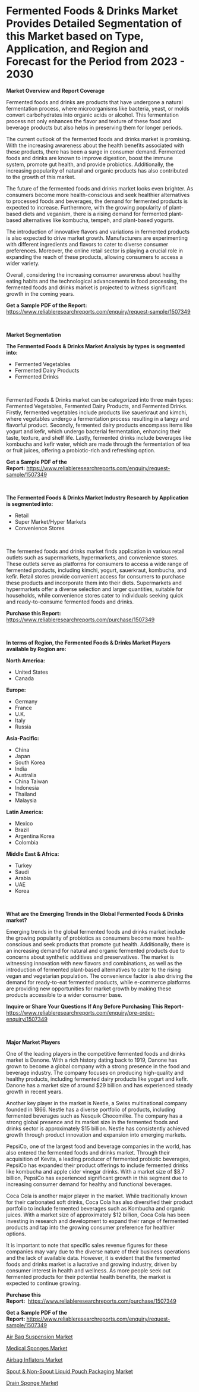 <p><h1>Fermented Foods & Drinks Market Provides Detailed Segmentation of this Market based on Type, Application, and Region and Forecast for the Period from 2023 - 2030</h1></p><p><strong>Market Overview and Report Coverage</strong></p>
<p><p>Fermented foods and drinks are products that have undergone a natural fermentation process, where microorganisms like bacteria, yeast, or molds convert carbohydrates into organic acids or alcohol. This fermentation process not only enhances the flavor and texture of these food and beverage products but also helps in preserving them for longer periods.</p><p>The current outlook of the fermented foods and drinks market is promising. With the increasing awareness about the health benefits associated with these products, there has been a surge in consumer demand. Fermented foods and drinks are known to improve digestion, boost the immune system, promote gut health, and provide probiotics. Additionally, the increasing popularity of natural and organic products has also contributed to the growth of this market.</p><p>The future of the fermented foods and drinks market looks even brighter. As consumers become more health-conscious and seek healthier alternatives to processed foods and beverages, the demand for fermented products is expected to increase. Furthermore, with the growing popularity of plant-based diets and veganism, there is a rising demand for fermented plant-based alternatives like kombucha, tempeh, and plant-based yogurts.</p><p>The introduction of innovative flavors and variations in fermented products is also expected to drive market growth. Manufacturers are experimenting with different ingredients and flavors to cater to diverse consumer preferences. Moreover, the online retail sector is playing a crucial role in expanding the reach of these products, allowing consumers to access a wider variety.</p><p>Overall, considering the increasing consumer awareness about healthy eating habits and the technological advancements in food processing, the fermented foods and drinks market is projected to witness significant growth in the coming years.</p></p>
<p><strong>Get a Sample PDF of the Report:</strong> <a href="https://www.reliableresearchreports.com/enquiry/request-sample/1507349">https://www.reliableresearchreports.com/enquiry/request-sample/1507349</a></p>
<p>&nbsp;</p>
<p><strong>Market Segmentation</strong></p>
<p><strong>The Fermented Foods & Drinks Market Analysis by types is segmented into:</strong></p>
<p><ul><li>Fermented Vegetables</li><li>Fermented Dairy Products</li><li>Fermented Drinks</li></ul></p>
<p>&nbsp;</p>
<p><p>Fermented Foods & Drinks market can be categorized into three main types: Fermented Vegetables, Fermented Dairy Products, and Fermented Drinks. Firstly, fermented vegetables include products like sauerkraut and kimchi, where vegetables undergo a fermentation process resulting in a tangy and flavorful product. Secondly, fermented dairy products encompass items like yogurt and kefir, which undergo bacterial fermentation, enhancing their taste, texture, and shelf life. Lastly, fermented drinks include beverages like kombucha and kefir water, which are made through the fermentation of tea or fruit juices, offering a probiotic-rich and refreshing option.</p></p>
<p><strong>Get a Sample PDF of the Report:</strong>&nbsp;<a href="https://www.reliableresearchreports.com/enquiry/request-sample/1507349">https://www.reliableresearchreports.com/enquiry/request-sample/1507349</a></p>
<p>&nbsp;</p>
<p><strong>The Fermented Foods & Drinks Market Industry Research by Application is segmented into:</strong></p>
<p><ul><li>Retail</li><li>Super Market/Hyper Markets</li><li>Convenience Stores</li></ul></p>
<p>&nbsp;</p>
<p><p>The fermented foods and drinks market finds application in various retail outlets such as supermarkets, hypermarkets, and convenience stores. These outlets serve as platforms for consumers to access a wide range of fermented products, including kimchi, yogurt, sauerkraut, kombucha, and kefir. Retail stores provide convenient access for consumers to purchase these products and incorporate them into their diets. Supermarkets and hypermarkets offer a diverse selection and larger quantities, suitable for households, while convenience stores cater to individuals seeking quick and ready-to-consume fermented foods and drinks.</p></p>
<p><strong>Purchase this Report:</strong>&nbsp; <a href="https://www.reliableresearchreports.com/purchase/1507349">https://www.reliableresearchreports.com/purchase/1507349</a></p>
<p>&nbsp;</p>
<p><strong>In terms of Region, the Fermented Foods & Drinks Market Players available by Region are:</strong></p>
<p>
    <p> <strong> North America: </strong>
        <ul>
            <li>United States</li>
            <li>Canada</li>
        </ul>
        </p> 
    <p> <strong> Europe: </strong>
        <ul>
            <li>Germany</li>
            <li>France</li>
            <li>U.K.</li>
            <li>Italy</li>
            <li>Russia</li>
        </ul>
        </p> 
    <p> <strong> Asia-Pacific: </strong>
        <ul>
            <li>China</li>
            <li>Japan</li>
            <li>South Korea</li>
            <li>India</li>
            <li>Australia</li>
            <li>China Taiwan</li>
            <li>Indonesia</li>
            <li>Thailand</li>
            <li>Malaysia</li>
        </ul>
        </p> 
    <p> <strong> Latin America: </strong>
        <ul>
            <li>Mexico</li>
            <li>Brazil</li>
            <li>Argentina Korea</li>
            <li>Colombia</li>
        </ul>
        </p> 
    <p> <strong> Middle East & Africa: </strong>
        <ul>
            <li>Turkey</li>
            <li>Saudi</li>
            <li>Arabia</li>
            <li>UAE</li>
            <li>Korea</li>
        </ul>
    </p>
    </p>
<p>&nbsp;</p>
<p><strong>What are the Emerging Trends in the Global Fermented Foods & Drinks market?</strong></p>
<p><p>Emerging trends in the global fermented foods and drinks market include the growing popularity of probiotics as consumers become more health-conscious and seek products that promote gut health. Additionally, there is an increasing demand for natural and organic fermented products due to concerns about synthetic additives and preservatives. The market is witnessing innovation with new flavors and combinations, as well as the introduction of fermented plant-based alternatives to cater to the rising vegan and vegetarian population. The convenience factor is also driving the demand for ready-to-eat fermented products, while e-commerce platforms are providing new opportunities for market growth by making these products accessible to a wider consumer base.</p></p>
<p><strong>Inquire or Share Your Questions If Any Before Purchasing This Report</strong>- <a href="https://www.reliableresearchreports.com/enquiry/pre-order-enquiry/1507349">https://www.reliableresearchreports.com/enquiry/pre-order-enquiry/1507349</a></p>
<p>&nbsp;</p>
<p><strong>Major Market Players</strong></p>
<p><p>One of the leading players in the competitive fermented foods and drinks market is Danone. With a rich history dating back to 1919, Danone has grown to become a global company with a strong presence in the food and beverage industry. The company focuses on producing high-quality and healthy products, including fermented dairy products like yogurt and kefir. Danone has a market size of around $29 billion and has experienced steady growth in recent years.</p><p>Another key player in the market is Nestle, a Swiss multinational company founded in 1866. Nestle has a diverse portfolio of products, including fermented beverages such as Nesquik Chocomilke. The company has a strong global presence and its market size in the fermented foods and drinks sector is approximately $15 billion. Nestle has consistently achieved growth through product innovation and expansion into emerging markets.</p><p>PepsiCo, one of the largest food and beverage companies in the world, has also entered the fermented foods and drinks market. Through their acquisition of Kevita, a leading producer of fermented probiotic beverages, PepsiCo has expanded their product offerings to include fermented drinks like kombucha and apple cider vinegar drinks. With a market size of $8.7 billion, PepsiCo has experienced significant growth in this segment due to increasing consumer demand for healthy and functional beverages.</p><p>Coca Cola is another major player in the market. While traditionally known for their carbonated soft drinks, Coca Cola has also diversified their product portfolio to include fermented beverages such as Kombucha and organic juices. With a market size of approximately $12 billion, Coca Cola has been investing in research and development to expand their range of fermented products and tap into the growing consumer preference for healthier options.</p><p>It is important to note that specific sales revenue figures for these companies may vary due to the diverse nature of their business operations and the lack of available data. However, it is evident that the fermented foods and drinks market is a lucrative and growing industry, driven by consumer interest in health and wellness. As more people seek out fermented products for their potential health benefits, the market is expected to continue growing.</p></p>
<p><strong>Purchase this Report:</strong>&nbsp;&nbsp;<a href="https://www.reliableresearchreports.com/purchase/1507349">https://www.reliableresearchreports.com/purchase/1507349</a></p>
<p></p>
<p><strong>Get a Sample PDF of the Report:</strong>&nbsp;<a href="https://www.reliableresearchreports.com/enquiry/request-sample/1507349">https://www.reliableresearchreports.com/enquiry/request-sample/1507349</a></p>
<p><p><a href="https://www.linkedin.com/pulse/air-bag-suspension-market-size-forecast-2023-2030-insight-xperts/">Air Bag Suspension Market</a></p><p><a href="https://medium.com/@laurenglover76/medical-sponges-market-insight-market-trends-growth-forecasted-from-2023-to-2030-daad8b5b535d">Medical Sponges Market</a></p><p><a href="https://www.linkedin.com/pulse/airbag-inflators-market-size-forecast-2023-2030-mkt-gain/">Airbag Inflators Market</a></p><p><a href="https://www.linkedin.com/pulse/spout-non-spout-liquid-pouch-packaging-market-size-forecast/">Spout & Non-Spout Liquid Pouch Packaging Market</a></p><p><a href="https://medium.com/@bernadetteball666/drain-sponge-market-furnishes-information-on-market-share-market-trends-and-market-growth-159a6919304c">Drain Sponge Market</a></p></p>